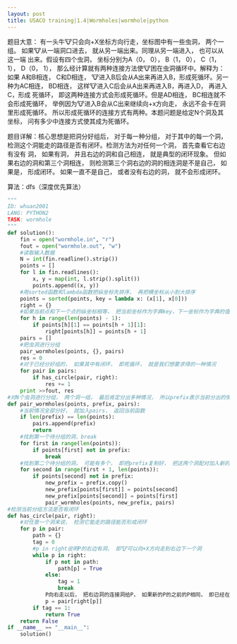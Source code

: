 ```yaml
---
layout: post
title: USACO training|1.4|Wormholes|wormhole|python
---
```


题目大意： 有一头牛🐮只会向+X坐标方向行走，坐标图中有一些虫洞， 两个一组。 如果🐮从一端洞口进去， 就从另一端出来。同理从另一端进入， 也可以从这一端
出来。假设有四个虫洞， 坐标分别为A（0， 0）， B（1， 0）， C（1， 1）， D（0， 1）， 那么经计算就有两种连接方法使🐮困在虫洞循环中。解释为：如果
A和B相连， C和D相连， 🐮进入B后会从A出来再进入B，形成死循环。另一种为AC相连， BD相连， 这样🐮进入C后会从A出来再进入B，再进入D， 再进入C，形成
死循环， 即这两种连接方式会形成死循环。但是AD相连， BC相连就不会形成死循环， 举例因为🐮进入B会从C出来继续向+x方向走， 永远不会卡在洞里形成死循环。
所以形成死循环的连接方式有两种。本题问题是给定N个洞及其坐标， 问有多少中连接方式使其成为死循环。

题目详解：核心思想是把洞分好组后， 对于每一种分组， 对于其中的每一个洞， 检测这个洞能走的路径是否有闭环。检测方法为对任何一个洞， 首先查看它右边有没有
洞， 如果有洞， 并且右边的洞和自己相连， 就是典型的闭环现象。 但如果右边的洞和第三个洞相连， 则检测第三个洞右边的洞的相连洞是不是自己， 如果是， 
形成闭环。 如果一直不是自己， 或者没有右边的洞， 就不会形成闭环。

算法：dfs（深度优先算法）

```python
"""
ID: whuan2001
LANG: PYTHON2
TASK: wormhole
"""
def solution():
    fin = open("wormhole.in", "r")
    fout = open("wormhole.out", "w")
    #读取输入数据
    N = int(fin.readline().strip())
    points = []
    for l in fin.readlines():
        x, y = map(int, l.strip().split())
        points.append((x, y))
    #用sorted函数和lambda函数把纵坐标先排序， 再把横坐标从小到大排序
    points = sorted(points, key = lambda x: (x[1], x[0]))
    right = {}
    #如果当前点和下一个点的纵坐标相等， 把当前坐标作为字典key，下一坐标作为字典的值， 即把自己和自己右边的点用字典形式关联起来
    for h in range(len(points) - 1):
        if points[h][1] == points[h + 1][1]:
            right[points[h]] = points[h + 1]
    pairs = []
    #把虫洞进行分组
    pair_wormholes(points, {}, pairs)
    res = 0
    #对于已经分好组的， 如果其中有闭环， 即死循环， 就是我们想要求得的一种情况
    for pair in pairs:
        if has_circle(pair, right):
            res += 1
    print >>fout, res 
#对N个虫洞进行分组， 两个洞一组， 最后肯定分出多种情况， 所以prefix表示当前分出的情况， 然后把已经分好的加入pairs
def pair_wormholes(points, prefix, pairs):
    #当前情况全部分好， 就加入pairs， 返回当前函数
    if len(prefix) == len(points):
        pairs.append(prefix)
        return
    #找到第一个待分组的洞，break
    for first in range(len(points)):
        if points[first] not in prefix:
            break
    #找到第二个待分组的洞， 可能有多个， 即把prefix复制好， 把这两个洞配对加入新的prefix， 再次进行递归。灵感来自八皇后问题。
    for second in range(first + 1, len(points)):
        if points[second] not in prefix:
            new_prefix = prefix.copy()        
            new_prefix[points[first]] = points[second]
            new_prefix[points[second]] = points[first]
            pair_wormholes(points, new_prefix, pairs)
#检测当前分组方法是否有闭环
def has_circle(pair, right):
    #对任意一个洞来说， 检测它能走的路径能否形成闭环
    for p in pair:
        path = {}
        tag = 0
        #p in right说明P的右边有洞， 即🐮可以向+X方向走到右边下一个洞
        while p in right:
            if p not in path:
                path[p] = True
            else:
                tag = 1
                break
            P向右走以后， 把右边洞的连接洞给P， 如果新的P的之前的P相同， 即已经在path里， 就说明有闭环。如果是p是新的洞， 即再次检测
            p = pair[right[p]]
        if tag == 1:
            return True
    return False    
if __name__ == "__main__":
    solution()
```
